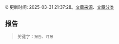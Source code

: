 :alarm_clock: 更新时间: 2025-03-31 21:37:28。[文章来源](/README.md)、[文章分类](/TAGS.md)

## 报告


> 关键字：`报告`、`月报`



